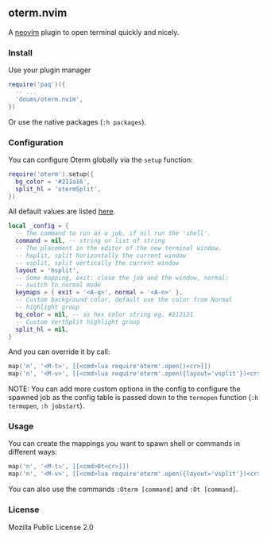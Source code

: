 ## oterm.nvim

A [neovim](https://neovim.io/) plugin to open terminal quickly and
nicely.

### Install

Use your plugin manager

```lua
require('paq')({
  -- ...
  'doums/oterm.nvim',
})
```

Or use the native packages (`:h packages`).

### Configuration

You can configure Oterm globally via the `setup` function:

```lua
require('oterm').setup({
  bg_color = '#211a16',
  split_hl = 'otermSplit',
})
```

All default values are listed
[here](https://github.com/doums/oterm.nvim/blob/main/lua/oterm/config.lua).

```lua
local _config = {
  -- The command to run as a job, if nil run the 'shell'.
  command = nil, -- string or list of string
  -- The placement in the editor of the new terminal window.
  -- hsplit, split horizontally the current window
  -- vsplit, split vertically the current window
  layout = 'hsplit',
  -- Some mapping, exit: close the job and the window, normal:
  -- switch to normal mode
  keymaps = { exit = '<A-q>', normal = '<A-n>' },
  -- Custom background color, default use the color from Normal
  -- highlight group
  bg_color = nil, -- as hex color string eg. #212121
  -- Custom VertSplit highlight group
  split_hl = nil,
}
```

And you can override it by call:

```lua
map('n', '<M-t>', [[<cmd>lua require'oterm'.open()<cr>]])
map('n', '<M-v>', [[<cmd>lua require'oterm'.open({layout='vsplit'})<cr>]])
```

NOTE: You can add more custom options in the config to configure
the spawned job as the config table is passed down to the
`termopen` function (`:h termopen`, `:h jobstart`).

### Usage

You can create the mappings you want to spawn shell or commands in
different ways:

```lua
map('n', '<M-t>', [[<cmd>Ot<cr>]])
map('n', '<M-v>', [[<cmd>lua require'oterm'.open({layout='vsplit'})<cr>]])
```

You can also use the commands `:Oterm [command]` and `:Ot [command]`.

### License

Mozilla Public License 2.0
